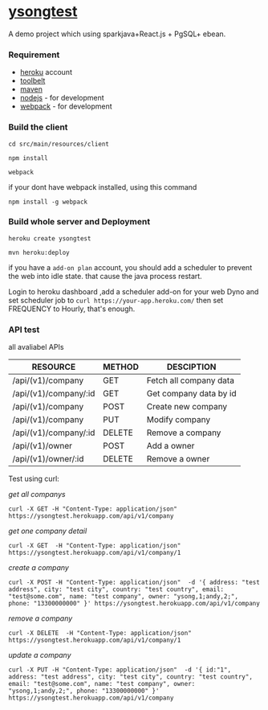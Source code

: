 # [ysongtest]() 
A demo project which using sparkjava+React.js + PgSQL+ ebean.

### Requirement
- [heroku](http://heroku.com) account
- [toolbelt](https://toolbelt.heroku.com/)
- [maven](http://maven.org)
- [nodejs](http://nodejs.com) - for development
- [webpack](https://www.npmjs.com/package/webpack) - for development

### Build the client
`cd src/main/resources/client`

`npm install`

`webpack` 

if your dont have webpack installed, using this command

`npm install -g webpack`

### Build whole server and Deployment

`heroku create ysongtest`

`mvn heroku:deploy`
 
if you have a `add-on plan` account, you should add a scheduler to prevent the web into idle state. that cause the java process restart.

Login to heroku dashboard ,add a scheduler add-on for your web Dyno and  set scheduler job to `curl https://your-app.heroku.com/` then set FREQUENCY to Hourly, that's enough.

### API test

all avaliabel APIs

|   RESOURCE           |  METHOD |  DESCIPTION             |
|----------------------|---------|-------------------------|
| /api/(v1)/company    |   GET   | Fetch all company data  |
| /api/(v1)/company/:id|   GET   | Get company data by id  |
| /api/(v1)/company    |   POST  | Create new company      |
| /api/(v1)/company    |   PUT   | Modify company          |
| /api/(v1)/company/:id|   DELETE| Remove a company        |
| /api/(v1)/owner      |   POST  | Add a owner             |
| /api/(v1)/owner/:id  |   DELETE| Remove a owner          |

Test using curl:

*get all companys*

`curl -X GET -H "Content-Type: application/json" https://ysongtest.herokuapp.com/api/v1/company`


*get one company detail*

`curl -X GET  -H "Content-Type: application/json" https://ysongtest.herokuapp.com/api/v1/company/1`


*create a company*

`curl -X POST -H "Content-Type: application/json" 
  -d '{	address: "test address",
		city: "test city",
		country: "test country",
		email: "test@some.com",
		name: "test company",
		owner: "ysong,1;andy,2;",
		phone: "13300000000"
		}'
  https://ysongtest.herokuapp.com/api/v1/company`
  
  
  
*remove a company*

`curl -X DELETE  -H "Content-Type: application/json" https://ysongtest.herokuapp.com/api/v1/company/1`



*update a company*

`curl -X PUT -H "Content-Type: application/json" 
  -d '{	id:"1",
    address: "test address",
		city: "test city",
		country: "test country",
		email: "test@some.com",
		name: "test company",
		owner: "ysong,1;andy,2;",
		phone: "13300000000"
		}'
  https://ysongtest.herokuapp.com/api/v1/company`
